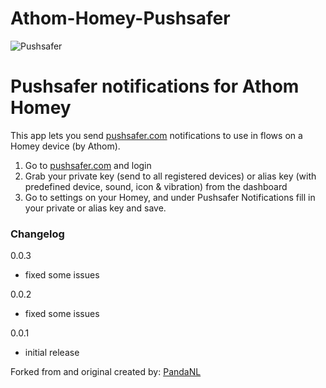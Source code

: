 # Athom-Homey-Pushsafer
![Pushsafer](https://www.pushsafer.com/de/assets/logos/logo.png)

# Pushsafer notifications for Athom Homey

This app lets you send [pushsafer.com](https://www.pushsafer.com/) notifications to use in flows on a Homey device (by Athom).

1. Go to [pushsafer.com](https://www.pushsafer.com/) and login
2. Grab your private key (send to all registered devices) or alias key (with predefined device, sound, icon & vibration) from the dashboard
3. Go to settings on your Homey, and under Pushsafer Notifications fill in your private or alias key and save.

### Changelog

0.0.3
- fixed some issues

0.0.2
- fixed some issues

0.0.1
- initial release

Forked from and original created by: [PandaNL](https://github.com/PandaNL/nl.tonversteeg.pushover)
